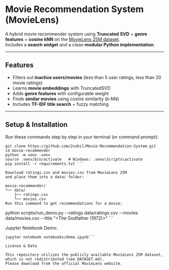 # Movie Recommendation System (MovieLens)

A hybrid movie recommender system using **Truncated SVD** + **genre features** + **cosine kNN** on the [MovieLens 25M dataset](https://grouplens.org/datasets/movielens/25m/).  
Includes a **search widget** and a clean **modular Python implementation**.

---

## Features

- Filters out **inactive users/movies** (less than 5 user ratings, less than 20 movie ratings)
-  Learns **movie embeddings** with TruncatedSVD
-  Adds **genre features** with configurable weight
-  Finds **similar movies** using cosine similarity (k-NN)
-  Includes **TF-IDF title search** + fuzzy matching

---

## Setup & Installation

Run these commands step by step in your terminal (or command prompt):
```
git clone https://github.com/2sahil/Movie-Recommendation-System.git
cd movie-recommender
python -m venv .venv
source .venv/bin/activate   # Windows: .venv\Scripts\activate
pip install -r requirements.txt ```

Download ratings.csv and movies.csv from MovieLens 25M
and place them into a data/ folder:

movie-recommender/
└── data/
    ├── ratings.csv
    └── movies.csv
Run this command to get recommendations for a movie:
```
python scripts/run_demo.py --ratings data/ratings.csv --movies data/movies.csv --title "<The Godfather (1972)>" ```

Jupyter Notebook Demo:
```
jupyter notebook notebooks/demo.ipynb```

License & Data

This repository utilizes the publicly available MovieLens 25M dataset, which is not redistributed (see DATASET.md).
Please download from the official MovieLens website.
